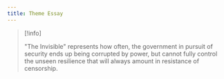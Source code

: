 ```yaml
---
title: Theme Essay
---
```


> [!info]
> 
> "The Invisible" represents how often, the government in pursuit of security ends up being corrupted by power, but cannot fully control the unseen resilience that will always amount in resistance of censorship.
> 

